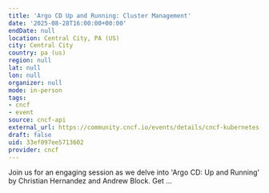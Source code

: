 ```yaml
---
title: 'Argo CD Up and Running: Cluster Management'
date: '2025-08-28T16:00:00+00:00'
endDate: null
location: Central City, PA (US)
city: Central City
country: pa (us)
region: null
lat: null
lon: null
organizer: null
mode: in-person
tags:
- cncf
- event
source: cncf-api
external_url: https://community.cncf.io/events/details/cncf-kubernetes-virtual-book-club-presents-argo-cd-up-and-running-cluster-management-2025-08-28/
draft: false
uid: 33ef097ee5713602
provider: cncf
---
```

Join us for an engaging session as we delve into 'Argo CD: Up and Running' by Christian Hernandez and Andrew Block. Get ...
